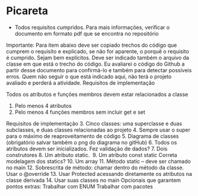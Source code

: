 Picareta
========

- Todos requisitos cumpridos. Para mais informações, verificar o documento em formato pdf que se encontra no repositório


Importante: Para item abaixo deve ser copiado trechos do código que cumprem o requisito e explicado, se não for aparente, o porquê o requisito é cumprido. Sejam bem explícitos. Deve ser indicado também o arquivo da classe em que está o trecho do código. Eu avaliarei o código do Github a partir desse documento para confirmá-lo e também para detectar possíveis erros. Quem não seguir o que está indicado aqui, não terá o projeto avaliado e perderá a atividade. 
Requisitos de implementação


Todos os atributos e funções membros devem estar relacionados a classe


1. Pelo menos 4 atributos
2. Pelo menos 4 funções membros sem incluir get e set

Requisitos de implementação
3. Cinco classes: uma superclasse e duas subclasses, e duas classes relacionadas ao projeto
4. Sempre usar o super para o máximo de reaproveitamento de código
5. Diagrama de classes (obrigatório salvar também o png do diagrama no gitHub) 
6. Todos os atributos devem ser inicializados. Fez validação de dados?
7. Dois construtores
8. Um atributo static. 
9. Um atributo const static
Correta modelagem dos statics?
10. Um array
11. Método static – deve ser chamado no main
12. Sobrescrita de método: chamar dentro do método da classe. Usar o @override
13. Usar Protected acessando diretamente os atributos na classe derivada
14. Usar suas classes no main
Opcionais que garantem pontos extras:
Trabalhar com ENUM
Trabalhar com pacotes



